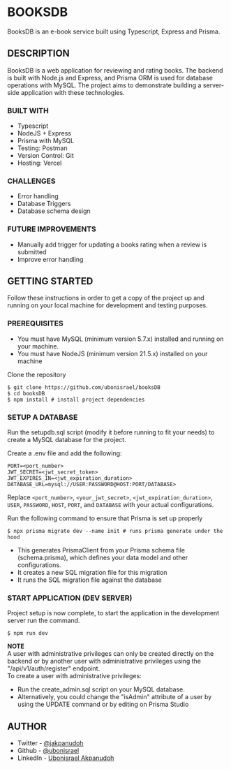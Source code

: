 # BOOKSDB

BooksDB is an e-book service built using Typescript, Express and Prisma.

## DESCRIPTION

BooksDB is a web application for reviewing and rating books.
The backend is built with Node.js and Express, and Prisma ORM is used for database operations with MySQL. The project aims to demonstrate building a server-side application with these technologies.

### BUILT WITH

+ Typescript
+ NodeJS + Express
+ Prisma with MySQL
+ Testing: Postman
+ Version Control: Git
+ Hosting: Vercel

### CHALLENGES

+ Error handling
+ Database Triggers
+ Database schema design

### FUTURE IMPROVEMENTS

+ Manually add trigger for updating a books rating when a review is submitted
+ Improve error handling

## GETTING STARTED

Follow these instructions in order to get a copy of the project up and running on your local machine for development and testing purposes.

### PREREQUISITES

- You must have MySQL (minimum version 5.7.x) installed and running on your machine.
- You must have NodeJS (minimum version 21.5.x) installed on your machine

Clone the repository
```
$ git clone https://github.com/ubonisrael/booksDB
$ cd booksDB
$ npm install # install project dependencies
```

### SETUP A DATABASE

Run the setupdb.sql script (modify it before running to fit your needs) to create a MySQL database for the project.  

Create a .env file and add the following:
```
PORT=<port_number>
JWT_SECRET=<jwt_secret_token>
JWT_EXPIRES_IN=<jwt_expiration_duration>
DATABASE_URL=mysql://USER:PASSWORD@HOST:PORT/DATABASE>
```
Replace `<port_number>`, `<your_jwt_secret>`, `<jwt_expiration_duration>`, `USER`, `PASSWORD`, `HOST`, `PORT`, and `DATABASE` with your actual configurations.  

Run the following command to ensure that Prisma is set up properly
```
$ npx prisma migrate dev --name init # runs prisma generate under the hood
```
- This generates PrismaClient from your Prisma schema file (schema.prisma), which defines your data model and other configurations.
- It creates a new SQL migration file for this migration
- It runs the SQL migration file against the database

### START APPLICATION (DEV SERVER)

Project setup is now complete, to start the application in the development server run the command.
```
$ npm run dev
```

**NOTE**  
A user with administrative privileges can only be created directly on the backend or by another user with administrative privileges using the "/api/v1/auth/register" endpoint.  
To create a user with administrative privileges:
- Run the create_admin.sql script on your MySQL database.
- Alternatively, you could change the "isAdmin" attribute of a user by using the UPDATE command or by editing on Prisma Studio

## AUTHOR
+ Twitter - [@jakpanudoh](https://www.twitter.com/jakpanudoh)
+ Github - [@ubonisrael](https://github.com/ubonisrael)
+ LinkedIn - [Ubonisrael Akpanudoh](https://www.linkedin.com/in/ubonisrael-akpanudoh-44ba82246/)
